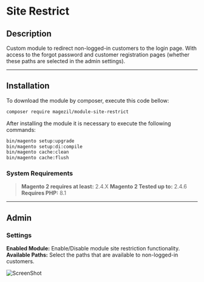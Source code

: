 # Site Restrict

## Description

Custom module to redirect non-logged-in customers to the login page. With access to the forgot password and customer registration pages (whether these paths are selected in the admin settings).

---

## Installation

To download the module by composer, execute this code bellow:

```sh
composer require magezil/module-site-restrict
```

After installing the module it is necessary to execute the following commands:

```sh
bin/magento setup:upgrade
bin/magento setup:di:compile
bin/magento cache:clean
bin/magento cache:flush
```

### System Requirements

> **Magento 2 requires at least:** 2.4.X
> **Magento 2 Tested up to:** 2.4.6
> **Requires PHP:** 8.1

---

## Admin

### Settings

**Enabled Module:** Enable/Disable module site restriction functionality.
**Available Paths:** Select the paths that are available to non-logged-in customers.

![ScreenShot](https://github.com/santanaluc94/Magezil_SiteRestrict/blob/doc/config.png)
